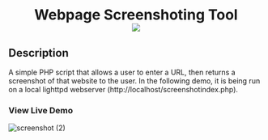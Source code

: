 <div  align=center>
	<h1>Webpage Screenshoting Tool 
	<br>
		<img src="https://img.shields.io/badge/php-%23777BB4.svg?style=for-the-badge&logo=php&logoColor=white">
		<br>
	</h1>
</div>

## Description

A simple PHP script that allows a user to enter a URL, then returns a screenshot of that website to the user. In the following demo, it is being run on a local lighttpd webserver (http://localhost/screenshotindex.php). 

<h3><b>View Live Demo</b></h3>

![screenshot (2)](https://github.com/macaroonforu/Webpage-Screenshoting-Service/assets/121368271/2714b7e2-8d94-4fb0-a7b4-784738d24910)
